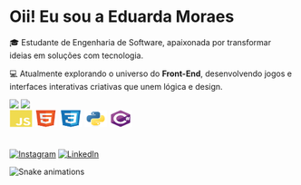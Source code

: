 # Oii! Eu sou a Eduarda Moraes

🎓 Estudante de Engenharia de Software, apaixonada por transformar ideias em soluções com tecnologia.

💻 Atualmente explorando o universo do **Front-End**, desenvolvendo jogos e interfaces interativas criativas que unem lógica e design.

<div>
  <img height="180em" src="https://github-readme-stats.vercel.app/api?username=moraeseduardaa&show_icons=true&count_private=true&title_color=ff1aff&text_color=8080ff&icon_color=ffcc00&bg_color=00000000&border_color=ffffff"/>
  <img height="180em" src="https://github-readme-stats.vercel.app/api/top-langs/?username=moraeseduardaa&layout=compact&langs_count=16&title_color=ff1aff&text_color=8080ff&bg_color=00000000&border_color=ffffff"/>
</div>

<div style="display: inline_block">
  <img align="center" alt="JS" height="30" width="40" src="https://raw.githubusercontent.com/devicons/devicon/master/icons/javascript/javascript-plain.svg">
  <img align="center" alt="HTML" height="30" width="40" src="https://raw.githubusercontent.com/devicons/devicon/master/icons/html5/html5-original.svg">
  <img align="center" alt="CSS" height="30" width="40" src="https://raw.githubusercontent.com/devicons/devicon/master/icons/css3/css3-original.svg">
  <img align="center" alt="Python" height="30" width="40" src="https://raw.githubusercontent.com/devicons/devicon/master/icons/python/python-original.svg">
  <img align="center" alt="Csharp" height="30" width="40" src="https://raw.githubusercontent.com/devicons/devicon/master/icons/csharp/csharp-original.svg">
</div>

#

[![Instagram](https://img.shields.io/badge/Instagram-%23E4405F?style=for-the-badge&logo=instagram&logoColor=white)](https://instagram.com/mo_xduda)
[![LinkedIn](https://img.shields.io/badge/LinkedIn-0077B5?style=for-the-badge&logo=linkedin&logoColor=white)](https://linkedin.com/in/eduarda-moraess)

![Snake animations](https://github.com/moraeseduardaa/moraeseduardaa/blog/output/github-contribution-grid-snake.svg)
